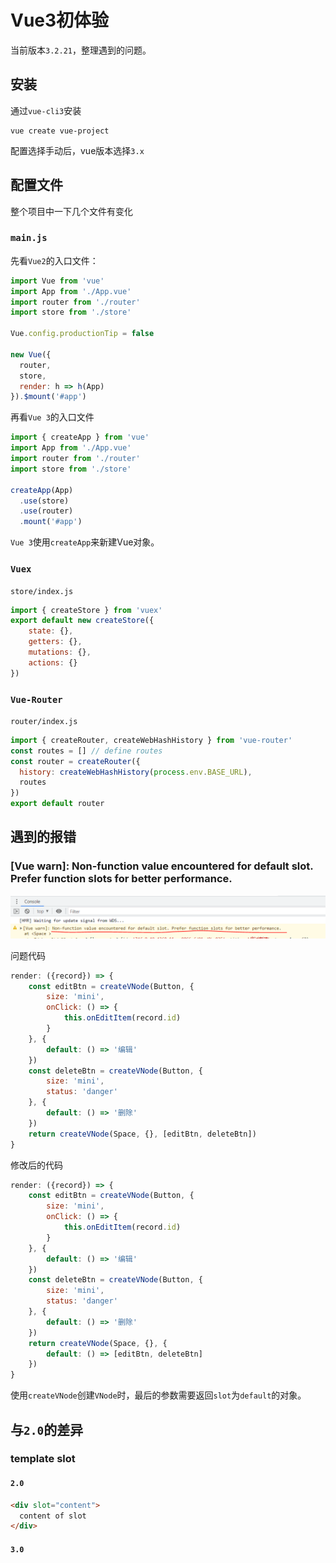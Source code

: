 # Vue3初体验

当前版本`3.2.21`，整理遇到的问题。

## 安装

通过`vue-cli3`安装

```
vue create vue-project
```

配置选择手动后，vue版本选择`3.x`

## 配置文件

整个项目中一下几个文件有变化

### `main.js`

先看`Vue2`的入口文件：

```javascript
import Vue from 'vue'
import App from './App.vue'
import router from './router'
import store from './store'

Vue.config.productionTip = false

new Vue({
  router,
  store,
  render: h => h(App)
}).$mount('#app')
```

再看`Vue 3`的入口文件

```javascript
import { createApp } from 'vue'
import App from './App.vue'
import router from './router'
import store from './store'

createApp(App)
  .use(store)
  .use(router)
  .mount('#app')
```

`Vue 3`使用`createApp`来新建Vue对象。

### `Vuex`

`store/index.js`

```javascript
import { createStore } from 'vuex'
export default new createStore({
    state: {},
    getters: {},
    mutations: {},
    actions: {}
})
```

### `Vue-Router`

`router/index.js`

```javascript
import { createRouter, createWebHashHistory } from 'vue-router'
const routes = [] // define routes
const router = createRouter({
  history: createWebHashHistory(process.env.BASE_URL),
  routes
})
export default router
```

## 遇到的报错

### [Vue warn]: Non-function value encountered for default slot. Prefer function slots for better performance.

![image-20211112143114156](https://raw.githubusercontent.com/David-Shi-1989/img-bed/master/20211112143114.png)

问题代码

```javascript
render: ({record}) => {
    const editBtn = createVNode(Button, {
        size: 'mini',
        onClick: () => {
            this.onEditItem(record.id)
        }
    }, {
        default: () => '编辑'
    })
    const deleteBtn = createVNode(Button, {
        size: 'mini',
        status: 'danger'
    }, {
        default: () => '删除'
    })
    return createVNode(Space, {}, [editBtn, deleteBtn])
}
```

修改后的代码

```javascript
render: ({record}) => {
    const editBtn = createVNode(Button, {
        size: 'mini',
        onClick: () => {
            this.onEditItem(record.id)
        }
    }, {
        default: () => '编辑'
    })
    const deleteBtn = createVNode(Button, {
        size: 'mini',
        status: 'danger'
    }, {
        default: () => '删除'
    })
    return createVNode(Space, {}, {
        default: () => [editBtn, deleteBtn]
    })
}
```

使用`createVNode`创建`VNode`时，最后的参数需要返回`slot`为`default`的对象。

## 与`2.0`的差异

### template slot

####  `2.0`

```html
<div slot="content">
  content of slot
</div>
```

#### `3.0`

